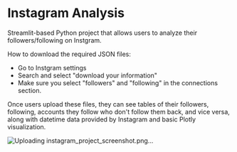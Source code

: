 # Instagram Analysis
Streamlit-based Python project that allows users to analyze their followers/following on Instgram.

How to download the required JSON files:
  - Go to Instgram settings
  - Search and select "download your information"
  - Make sure you select "followers" and "following" in the connections section.

Once users upload these files, they can see tables of their followers, following, accounts they follow who don't follow them back, and vice versa,
along with datetime data provided by Instagram and basic Plotly visualization.

![Uploading instagram_project_screenshot.png…]()
